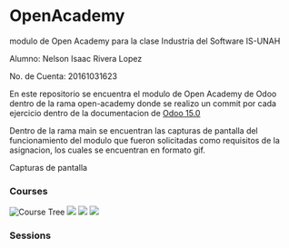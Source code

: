 # OpenAcademy
modulo de Open Academy para la clase Industria del Software IS-UNAH

Alumno: Nelson Isaac Rivera Lopez

No. de Cuenta: 20161031623

En este repositorio se encuentra el modulo de Open Academy de Odoo dentro de la rama
open-academy donde se realizo un commit por cada ejercicio dentro de la documentacion 
de [Odoo 15.0](https://www.odoo.com/documentation/15.0/developer/howtos/backend.html)

Dentro de la rama main se encuentran las capturas de pantalla del funcionamiento del modulo
que fueron solicitadas como requisitos de la asignacion, los cuales se encuentran en formato gif.

Capturas de pantalla 

### Courses

![Course Tree](https://imgur.com/q0UdHOk)
![](https://imgur.com/TlH8HX2)
![](https://imgur.com/SDBaSnl)
![](https://imgur.com/EnaIqLe)

### Sessions
![]()
![]()
![]()
![]()
![]()
![]()
![]()
